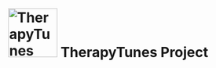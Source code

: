 # <img src="https://github.com/kursatdinc/TherapyTunes/blob/main/images/theraphytunes_logo.jpeg" alt="TherapyTunes logo" width="100" height="100"> TherapyTunes Project

